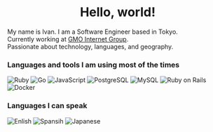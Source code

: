 <h1 align="center">Hello, world!</h1>

My name is Ivan. I am a Software Engineer based in Tokyo.<br>
Currently working at <a href="https://www.gmo.jp/en/">GMO Internet Group</a>.<br>
Passionate about technology, languages, and geography.

### Languages and tools I am using most of the times
<p>
  <img alt="Ruby" src="https://img.shields.io/badge/-Ruby-CC342D?style=flat-square&logo=Ruby&logoColor=white">
  <img alt="Go" src="https://img.shields.io/badge/-Go-00ADD8?style=flat-square&logo=Go&logoColor=white">
  <img alt="JavaScript" src="https://img.shields.io/badge/-JavaScript-eed739?style=flat-square&logo=JavaScript&logoColor=white">
  <img alt="PostgreSQL" src="https://img.shields.io/badge/-PostgreSQL-4479A1?style=flat-square&logo=postgresql&logoColor=white">
  <img alt="MySQL" src="https://img.shields.io/badge/-MySQL-4479A1?style=flat-square&logo=MySQL&logoColor=white">
  <img alt="Ruby on Rails" src="https://img.shields.io/badge/-Ruby on Rails-CC0000?style=flat-square&logo=Ruby on Rails&logoColor=white">
  <img alt="Docker" src="https://img.shields.io/badge/-Docker-4479A1?style=flat-square&logo=Docker&logoColor=white">
</p>

### Languages I can speak
<p>
  <img alt="Enlish" src="https://img.shields.io/badge/🇺🇸-English-lightgrey">
  <img alt="Spansih" src="https://img.shields.io/badge/🇪🇸-Spanish-lightgrey">
  <img alt="Japanese" src="https://img.shields.io/badge/🇯🇵-Japanese-lightgrey">
</p>


